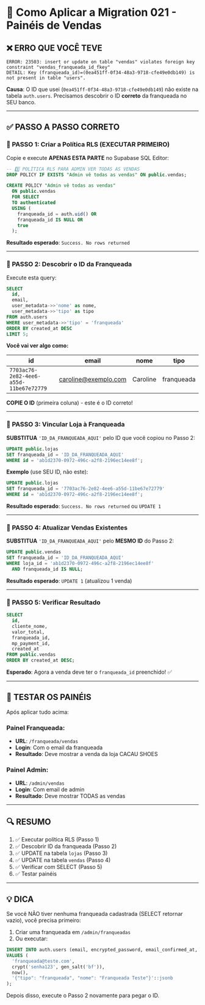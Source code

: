 # 🚨 Como Aplicar a Migration 021 - Painéis de Vendas

## ❌ ERRO QUE VOCÊ TEVE

```
ERROR: 23503: insert or update on table "vendas" violates foreign key constraint "vendas_franqueada_id_fkey"
DETAIL: Key (franqueada_id)=(0ea451ff-0f34-48a3-9718-cfe49e0db149) is not present in table "users".
```

**Causa**: O ID que usei (`0ea451ff-0f34-48a3-9718-cfe49e0db149`) não existe na tabela `auth.users`. Precisamos descobrir o ID **correto** da franqueada no SEU banco.

---

## ✅ PASSO A PASSO CORRETO

### 📍 PASSO 1: Criar a Política RLS (EXECUTAR PRIMEIRO)

Copie e execute **APENAS ESTA PARTE** no Supabase SQL Editor:

```sql
-- 3️⃣ POLÍTICA RLS PARA ADMIN VER TODAS AS VENDAS
DROP POLICY IF EXISTS "Admin vê todas as vendas" ON public.vendas;

CREATE POLICY "Admin vê todas as vendas"
  ON public.vendas
  FOR SELECT
  TO authenticated
  USING (
    franqueada_id = auth.uid() OR
    franqueada_id IS NULL OR
    true
  );
```

**Resultado esperado**: `Success. No rows returned`

---

### 📍 PASSO 2: Descobrir o ID da Franqueada

Execute esta query:

```sql
SELECT 
  id, 
  email, 
  user_metadata->>'nome' as nome,
  user_metadata->>'tipo' as tipo
FROM auth.users 
WHERE user_metadata->>'tipo' = 'franqueada' 
ORDER BY created_at DESC 
LIMIT 5;
```

**Você vai ver algo como:**

| id | email | nome | tipo |
|----|-------|------|------|
| `7703ac76-2e82-4ee6-a55d-11be67e72779` | caroline@exemplo.com | Caroline | franqueada |

**COPIE O ID** (primeira coluna) - este é o ID correto!

---

### 📍 PASSO 3: Vincular Loja à Franqueada

**SUBSTITUA** `'ID_DA_FRANQUEADA_AQUI'` pelo ID que você copiou no Passo 2:

```sql
UPDATE public.lojas 
SET franqueada_id = 'ID_DA_FRANQUEADA_AQUI'
WHERE id = 'ab1d2370-0972-496c-a2f8-2196ec14ee8f';
```

**Exemplo** (use SEU ID, não este):
```sql
UPDATE public.lojas 
SET franqueada_id = '7703ac76-2e82-4ee6-a55d-11be67e72779'
WHERE id = 'ab1d2370-0972-496c-a2f8-2196ec14ee8f';
```

**Resultado esperado**: `Success. No rows returned` ou `UPDATE 1`

---

### 📍 PASSO 4: Atualizar Vendas Existentes

**SUBSTITUA** `'ID_DA_FRANQUEADA_AQUI'` pelo **MESMO ID** do Passo 2:

```sql
UPDATE public.vendas 
SET franqueada_id = 'ID_DA_FRANQUEADA_AQUI'
WHERE loja_id = 'ab1d2370-0972-496c-a2f8-2196ec14ee8f' 
  AND franqueada_id IS NULL;
```

**Resultado esperado**: `UPDATE 1` (atualizou 1 venda)

---

### 📍 PASSO 5: Verificar Resultado

```sql
SELECT 
  id, 
  cliente_nome, 
  valor_total, 
  franqueada_id, 
  mp_payment_id,
  created_at 
FROM public.vendas 
ORDER BY created_at DESC;
```

**Esperado**: Agora a venda deve ter o `franqueada_id` preenchido! ✅

---

## 🎯 TESTAR OS PAINÉIS

Após aplicar tudo acima:

### Painel Franqueada:
- **URL**: `/franqueada/vendas`
- **Login**: Com o email da franqueada
- **Resultado**: Deve mostrar a venda da loja CACAU SHOES

### Painel Admin:
- **URL**: `/admin/vendas`
- **Login**: Com email de admin
- **Resultado**: Deve mostrar TODAS as vendas

---

## 🔍 RESUMO

1. ✅ Executar política RLS (Passo 1)
2. ✅ Descobrir ID da franqueada (Passo 2)
3. ✅ UPDATE na tabela `lojas` (Passo 3)
4. ✅ UPDATE na tabela `vendas` (Passo 4)
5. ✅ Verificar com SELECT (Passo 5)
6. ✅ Testar painéis

---

## 💡 DICA

Se você NÃO tiver nenhuma franqueada cadastrada (SELECT retornar vazio), você precisa primeiro:

1. Criar uma franqueada em `/admin/franqueadas`
2. Ou executar:

```sql
INSERT INTO auth.users (email, encrypted_password, email_confirmed_at, user_metadata)
VALUES (
  'franqueada@teste.com',
  crypt('senha123', gen_salt('bf')),
  now(),
  '{"tipo": "franqueada", "nome": "Franqueada Teste"}'::jsonb
);
```

Depois disso, execute o Passo 2 novamente para pegar o ID.
